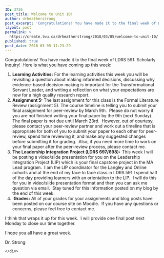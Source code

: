 ```yaml
---
ID: 3736
post_title: Welcome to Unit 10!
author: drheatherstrong
post_excerpt: 'Congratulations! You have made it to the final week of LDRS 591: Scholarly Inquiry!&nbsp; Here is what you have coming up this week: Learning Activities: For the learning activities this week you will be revisiting a question about making informed decisions, discussing why evidence-based decision making is important for the Transformational Servant Leader, and writing [&hellip;]'
layout: post
permalink: >
  https://create.twu.ca/drheatherstrong/2018/03/05/welcome-to-unit-10/
published: true
post_date: 2018-03-05 11:23:29
---
```

<p>Congratulations! You have made it to the final week of LDRS 591: Scholarly Inquiry!  Here is what you have coming up this week:</p>
<ol>
<li><strong>Learning Activities:</strong> For the learning activities this week you will be revisiting a question about making informed decisions, discussing why evidence-based decision making is important for the Transformational Servant Leader, and writing a reflection on what your expectations are now for a high quality research report.</li>
<li><strong>Assignment 5:</strong> The last assignment for this class is the Formal Literature Review (assignment 5). The course timeline is telling you to submit your final assignment for peer-review by March 9th.  Please do not worry if you are not finished writing your final paper by the 9th (next Sunday).  The final paper is not due until March 23rd.  However, out of courtesy, please contact your peer-review partner and work out a timeline that is appropriate for both of you to submit your paper to each other for peer-review, spend time reviewing it, and make any suggested changes before submitting it for grading.  Also, if you need more time to work on your final paper after the peer-review process, please contact me.</li>
<li><strong>The Leadership Integration Project (LDRS 697/698):  </strong>This week I will be posting a video/slide presentation for you on the Leadership Integration Project (LIP) which is your final capstone project in the MA Lead program.  I am the LIP coordinator for the Langley and Online cohorts and at the end of my face to face class in LDRS 591 I spend half of the day providing learners with an orientation to the LIP.  I will do this for you in video/slide presentation format and then you can ask me question via email.  Stay tuned for this information posted on my blog by the end of this week.</li>
<li> <strong>Grades:</strong> All of your grades for your assignments and blog posts have been posted on our course site on Moodle.  If you have any questions or concerns, please feel free to contact me.</li>
</ol>
<p>I think that wraps it up for this week.  I will provide one final post next Monday to close our time together.</p>
<p>I hope you all have a great week.</p>
<p>Dr. Strong</p>
<div id="themify_builder_content-146" data-postid="146" class="themify_builder_content themify_builder_content-146 themify_builder">

    </div>
<!-- /themify_builder_content -->